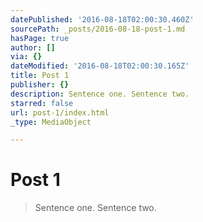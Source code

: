 ```yaml
---
datePublished: '2016-08-18T02:00:30.460Z'
sourcePath: _posts/2016-08-18-post-1.md
hasPage: true
author: []
via: {}
dateModified: '2016-08-18T02:00:30.165Z'
title: Post 1
publisher: {}
description: Sentence one. Sentence two.
starred: false
url: post-1/index.html
_type: MediaObject

---
```

# Post 1

> Sentence one. Sentence two.